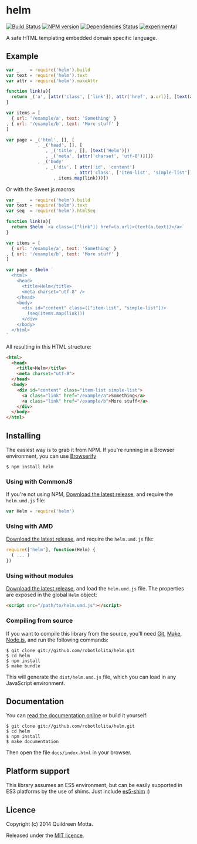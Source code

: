 helm
====

[![Build Status](https://secure.travis-ci.org/robotlolita/helm.png?branch=master)](https://travis-ci.org/robotlolita/helm)
[![NPM version](https://badge.fury.io/js/helm.png)](http://badge.fury.io/js/helm)
[![Dependencies Status](https://david-dm.org/robotlolita/helm.png)](https://david-dm.org/robotlolita/helm)
[![experimental](http://hughsk.github.io/stability-badges/dist/experimental.svg)](http://github.com/hughsk/stability-badges)


A safe HTML templating embedded domain specific language.


## Example

```js
var _    = require('helm').build
var text = require('helm').text
var attr = require('helm').makeAttr

function link(a){
  return _('a', [attr('class', ['link']), attr('href', a.url)], [text(a.text)])
}

var items = [
  { url: '/example/a', text: 'Something' }
, { url: '/example/b', text: 'More stuff' }
]

var page = _('html', [], [
            , _('head', [], [
               , _('title', [], [text('Helm')])
               , _('meta', [attr('charset', 'utf-8')])])
            , _('body'
               , _('div', [ attr('id', 'content')
                          , attr('class', ['item-list', 'simple-list'])]
                  , items.map(link)))])
```

Or with the Sweet.js macros:

```js
var _    = require('helm').build
var text = require('helm').text
var seq  = require('helm').htmlSeq

function link(a){
  return $helm `<a class=(["link"]) href=(a.url)>(text(a.text))</a>`
}

var items = [
  { url: '/example/a', text: 'Something' }
, { url: '/example/b', text: 'More stuff' }
]

var page = $helm `
  <html>
    <head>
      <title>Helm</title>
      <meta charset="utf-8" />
    </head>
    <body>
      <div id="content" class=(["item-list", "simple-list"])>
        (seq(items.map(link)))
      </div>
    </body>
  </html>
`
```

All resulting in this HTML structure:

```html
<html>
  <head>
    <title>Helm</title>
    <meta charset="utf-8">
  </head>
  <body>
    <div id="content" class="item-list simple-list">
      <a class="link" href="/example/a">Something</a>
      <a class="link" href="/example/b">More stuff</a>
    </div>
  </body>
</html>
```


## Installing

The easiest way is to grab it from NPM. If you're running in a Browser
environment, you can use [Browserify][]

    $ npm install helm


### Using with CommonJS

If you're not using NPM, [Download the latest release][release], and require
the `helm.umd.js` file:

```js
var Helm = require('helm')
```


### Using with AMD

[Download the latest release][release], and require the `helm.umd.js`
file:

```js
require(['helm'], function(Helm) {
  ( ... )
})
```


### Using without modules

[Download the latest release][release], and load the `helm.umd.js`
file. The properties are exposed in the global `Helm` object:

```html
<script src="/path/to/helm.umd.js"></script>
```


### Compiling from source

If you want to compile this library from the source, you'll need [Git][],
[Make][], [Node.js][], and run the following commands:

    $ git clone git://github.com/robotlolita/helm.git
    $ cd helm
    $ npm install
    $ make bundle
    
This will generate the `dist/helm.umd.js` file, which you can load in
any JavaScript environment.

    
## Documentation

You can [read the documentation online][docs] or build it yourself:

    $ git clone git://github.com/robotlolita/helm.git
    $ cd helm
    $ npm install
    $ make documentation

Then open the file `docs/index.html` in your browser.


## Platform support

This library assumes an ES5 environment, but can be easily supported in ES3
platforms by the use of shims. Just include [es5-shim][] :)


## Licence

Copyright (c) 2014 Quildreen Motta.

Released under the [MIT licence](https://github.com/robotlolita/helm/blob/master/LICENCE).

<!-- links -->
[Fantasy Land]: https://github.com/fantasyland/fantasy-land
[Browserify]: http://browserify.org/
[Git]: http://git-scm.com/
[Make]: http://www.gnu.org/software/make/
[Node.js]: http://nodejs.org/
[es5-shim]: https://github.com/kriskowal/es5-shim
[docs]: http://robotlolita.github.io/helm
<!-- [release: https://github.com/robotlolita/helm/releases/download/v$VERSION/helm-$VERSION.tar.gz] -->
[release]: https://github.com/robotlolita/helm/releases/download/v0.0.0/helm-0.0.0.tar.gz
<!-- [/release] -->
